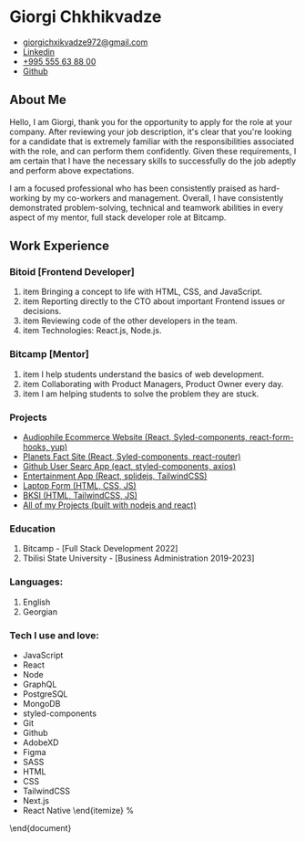 # Giorgi Chkhikvadze

- [giorgichxikvadze972@gmail.com](giorgichxikvadze972@gmail.commailto:giorgichxikvadze972@gmail.com)
- [Linkedin](https://www.linkedin.com/in/giorgi-chkhikvadze-3b4316241/)
- [+995 555 63 88 00](tel:+995555638800)
- [Github](https://github.com/chkhikvadzeg)

## About Me

Hello, I am Giorgi, thank you for the opportunity to apply for the role at your company. After reviewing your job description, it's clear that you're looking for a candidate that is extremely familiar with the responsibilities associated with the role, and can perform them confidently. Given these requirements, I am certain that I have the necessary skills to successfully do the job adeptly and perform above expectations.

I am a focused professional  who has been consistently praised as hard-working by my co-workers and management. Overall, I have consistently demonstrated problem-solving, technical and teamwork abilities in every aspect of my mentor, full stack developer role at Bitcamp.

## Work Experience
### Bitoid [Frontend Developer]
1. item Bringing a concept to life with HTML, CSS, and JavaScript.
2. item Reporting directly to the CTO about important Frontend issues or decisions.
3. item Reviewing code of the other developers in the team.
4. item Technologies: React.js, Node.js.
  
### Bitcamp [Mentor]
1. item I help students understand the basics of web development.
2. item Collaborating with Product Managers, Product Owner every day.
3. item I am helping students to solve the problem they are stuck.

### Projects
- [Audiophile Ecommerce Website (React, Syled-components, react-form-hooks, yup)](https://chkhikvadzeg.github.io/audiophile-ecommerce-website/)
- [Planets Fact Site (React, Syled-components, react-router)](https://chkhikvadzeg.github.io/planets-fact-site/)
- [Github User Searc App (eact, styled-components, axios)](https://chkhikvadzeg.github.io/github-user-search-app/)
- [Entertainment App (React, splidejs, TailwindCSS)](https://chkhikvadzeg-entertainment-app.herokuapp.com/)
- [Laptop Form (HTML, CSS, JS)](https://chkhikvadzeg.github.io/redberry-form/)
- [BKSI (HTML, TailwindCSS, JS)](https://chkhikvadzeg.github.io/BKSI/)
- [All of my Projects (built with nodejs and react)](https://github.com/chkhikvadzeg)


### Education
1. Bitcamp - [Full Stack Development 2022]
2. Tbilisi State University - [Business Administration 2019-2023] 
 
 ### Languages:
 1. English
 2. Georgian

### Tech I use and love:
- JavaScript
- React
- Node
- GraphQL
- PostgreSQL
- MongoDB
- styled-components
- Git
- Github
- AdobeXD
- Figma
- SASS
- HTML
- CSS
- TailwindCSS
- Next.js
- React Native
\end{itemize}
% </skills>

\end{document}
